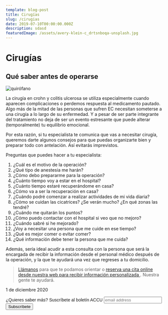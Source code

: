 ```yaml
---
template: blog-post
title: Cirugías
slug: /cirugias
date: 2019-07-10T00:00:00.000Z
description: sdasd
featuredImage: /assets/avery-klein-c_drtsnboqa-unsplash.jpg
---
```


# Cirugías

## Qué saber antes de operarse

![](https://cdn.pixabay.com/photo/2014/12/03/06/13/operation-theatre-555088_1280.jpg "quirófano")

La cirugía en crohn y colitis ulcerosa se utiliza especialmente cuando aparecen complicaciones o perdemos respuesta al medicamento pautado. Algo más de la mitad de las personas que sufren EC necesitan someterse a una cirugía a lo largo de su enfermedad. Y a pesar de ser parte integrante del tratamiento no deja de ser un evento estresante que puede alterar (temporalmente) tu equilibrio emocional. 

Por esta razón, si tu especialista te comunica que vas a necesitar cirugía, queremos darte algunos consejos para que puedas organizarte bien y preparar todo con antelación. Así evitarás imprevistos.

Preguntas que puedes hacer a tu especialista:

1. ¿Cuál es el motivo de la operación?
2. ¿Qué tipo de anestesia me harán?
3. ¿Cómo debo prepararme para la operación?
4. ¿Cuánto tiempo voy a estar en el hospital?
5. ¿Cuánto tiempo estaré recuperándome en casa?
6. ¿Cómo va a ser la recuperación en casa?
7. ¿Cuándo podré comenzar a realizar actividades de mi vida diaria?
8. ¿Cómo se cuidan las cicatrices? ¿Se verán mucho? ¿En qué zonas las tendré?
9. ¿Cuándo me quitarán los puntos?
10. ¿Cómo puedo contactar con el hospital si veo que no mejoro?
11. ¿Cuándo sabré si he mejorado?
12. ¿Voy a necesitar una persona que me cuide en ese tiempo?
13. ¿Qué es mejor comer o evitar comer?
14. ¿Qué información debe tener la persona que me cuida?

Además, sería ideal acudir a esta consulta con la persona que será la encargada de recibir la información desde el personal médico después de la operación, y la que te ayudará una vez que regreses a tu domicilio.

> [Llámanos](tel:+34915426326) para que te podamos orientar o [reserva una cita online desde nuestra web para recibir información personalizada ](https://booking.appointy.com/accuesp?st=428879). Nuestra gente te ayudará.

<p class= "fecha">1 de diciembre 2020</p>

  <!-- Begin Mailchimp Signup Form -->

<link href="//cdn-images.mailchimp.com/embedcode/slim-10_7.css" rel="stylesheet" type="text/css">
<style type="text/css">
#mc_embed_signup{background:#fff; clear:left; font:14px Helvetica,Arial,sans-serif; }
/* Add your own Mailchimp form style overrides in your site stylesheet or in this style block.
  We recommend moving this block and the preceding CSS link to the HEAD of your HTML file. */
</style>
<div id="mc_embed_signup">
<form action="https://accuesp.us12.list-manage.com/subscribe/post?u=924f0f9e69877235b6063654f&amp;id=b07eee52b9" method="post" id="mc-embedded-subscribe-form" name="mc-embedded-subscribe-form" class="validate" target="_blank" novalidate>
    <div id="mc_embed_signup_scroll">
<label for="mce-EMAIL">¿Quieres saber más? Suscríbete al boletín ACCU</label>
<input type="email" value="" name="EMAIL" class="email" id="mce-EMAIL" placeholder="email address" required>
    <!-- real people should not fill this in and expect good things - do not remove this or risk form bot signups-->
    <div style="position: absolute; left: -5000px;" aria-hidden="true"><input type="text" name="b_924f0f9e69877235b6063654f_b07eee52b9" tabindex="-1" value=""></div>
    <div class="clear"><input type="submit" value="Subscríbete" name="subscribe" id="mc-embedded-subscribe" class="button"></div>
    </div>
</form>
</div>